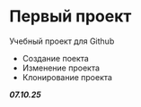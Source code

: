 # Первый проект
Учебный проект для Github
- Создание поекта
- Изменение проекта
- Клонирование проекта

***07.10.25***
